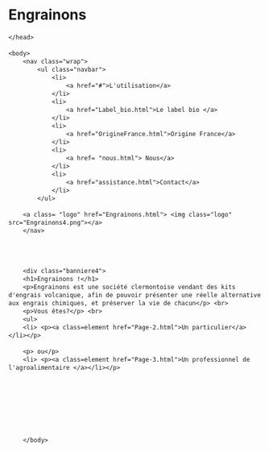 # Engrainons

<!DOCTYPE html>

<html>
	<head>
		<meta charset="utf-8">
		<title>Engrainons</title>
		<link href="style.css" rel="stylesheet">
		<link rel="preconnect" href="https://fonts.googleapis.com">
		<link rel="preconnect" href="https://fonts.gstatic.com" crossorigin>
		<link href="https://fonts.googleapis.com/css2?family=Ubuntu:wght@300&display=swap" rel="stylesheet">
		<link rel="preconnect" href="https://fonts.googleapis.com">
		<link rel="preconnect" href="https://fonts.gstatic.com" crossorigin>
		<link href="https://fonts.googleapis.com/css2?family=Acme&display=swap" rel="stylesheet"> 
		<style> @import url('https://fonts.googleapis.com/css2?family=Acme&display=swap'); </style>
		<link rel="preconnect" href="https://fonts.googleapis.com">
	<link rel="preconnect" href="https://fonts.gstatic.com" crossorigin>
	<link href="https://fonts.googleapis.com/css2?family=Andika&display=swap" rel="stylesheet"> 
	<style> @import url('https://fonts.googleapis.com/css2?family=Andika&display=swap'); </style> 
		
	  
	</head>

	<body>
		<nav class="wrap">
			<ul class="navbar">
				<li>
					<a href="#">L'utilisation</a>
				</li>
				<li> 
					<a href="Label_bio.html">Le label bio </a>
				</li>
				<li>
					<a href="OrigineFrance.html">Origine France</a>
				</li>
				<li>
					<a href= "nous.html"> Nous</a>
				</li>
				<li>
					<a href="assistance.html">Contact</a>
				</li>
			</ul>
		
		<a class= "logo" href="Engrainons.html"> <img class="logo" src="Engrainons4.png"></a>
		</nav>




		<div class="banniere4">
		<h1>Engrainons !</h1>
		<p>Engrainons est une société clermontoise vendant des kits d'engrais volcanique, afin de pouvoir présenter une réelle alternative aux engrais chimiques, et préserver la vie de chacun</p> <br>
		<p>Vous êtes?</p> <br>
		<ul>
		<li> <p><a class=element href="Page-2.html">Un particulier</a></li></p>
			
		<p> ou</p>
		<li> <p><a class=element href="Page-3.html">Un professionnel de l'agroalimentaire </a></li></p>
		



		

		

		</body>

</html> 
